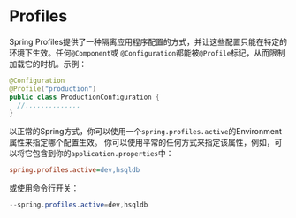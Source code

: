 Profiles
========================
Spring Profiles提供了一种隔离应用程序配置的方式，并让这些配置只能在特定的环境下生效。任何`@Component`或
`@Configuration`都能被`@Profile`标记，从而限制加载它的时机。示例：
```java
@Configuration
@Profile("production")
public class ProductionConfiguration {
  //..............
}
```
以正常的Spring方式，你可以使用一个`spring.profiles.active`的Environment属性来指定哪个配置生效。
你可以使用平常的任何方式来指定该属性，例如，可以将它包含到你的`application.properties`中：
```ini
spring.profiles.active=dev,hsqldb
```
或使用命令行开关：
```powershell
--spring.profiles.active=dev,hsqldb
```
